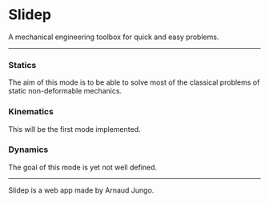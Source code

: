 # Slidep
A mechanical engineering toolbox for quick and easy problems.

---

### Statics
The aim of this mode is to be able to solve most of the classical problems of static non-deformable mechanics.

### Kinematics
This will be the first mode implemented.

### Dynamics
The goal of this mode is yet not well defined.

---

Slidep is a web app made by Arnaud Jungo.